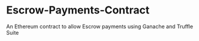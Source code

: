 # Escrow-Payments-Contract
An Ethereum contract to allow Escrow payments using Ganache and Truffle Suite

